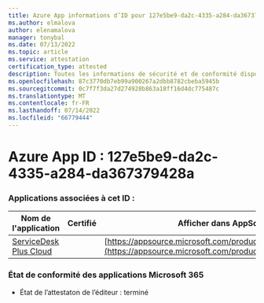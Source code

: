 ```yaml
---
title: Azure App informations d’ID pour 127e5be9-da2c-4335-a284-da367379428a
ms.author: elmalova
author: elenamalova
manager: tonybal
ms.date: 07/13/2022
ms.topic: article
ms.service: attestation
certification_type: attested
description: Toutes les informations de sécurité et de conformité disponibles pour 127e5be9-da2c-4335-a284-da367379428a.
ms.openlocfilehash: 87c3770db7eb99a900267a2dbb8782cbeba5945b
ms.sourcegitcommit: 0c7f7f3da27d274928b863a18ff16d4dc775487c
ms.translationtype: MT
ms.contentlocale: fr-FR
ms.lasthandoff: 07/14/2022
ms.locfileid: "66779444"
---
```

# <a name="azure-app-id-127e5be9-da2c-4335-a284-da367379428a"></a>Azure App ID : 127e5be9-da2c-4335-a284-da367379428a


### <a name="apps-associated-with-this-id"></a>Applications associées à cet ID :
| **Nom de l'application** | **Certifié** | **Afficher dans AppSource** |
|--------------|---------------|-----------------------|
| [ServiceDesk Plus Cloud](../forward/WA200000037.md) |  | [https://appsource.microsoft.com/product/office/WA200000037](https://appsource.microsoft.com/product/office/WA200000037) |

### <a name="microsoft-365-app-compliance-status"></a>État de conformité des applications Microsoft 365
- État de l’attestaton de l’éditeur : terminé
